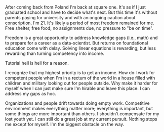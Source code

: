 After coming back from Poland I'm back at square one. It's as if I just graduated school and have to decide what's next. But this time it's without parents paying
for university and with an ongoing caution about conscription. I'm 21. It's likely a period of most freedom remained for me. Free shelter, free food, no assignments due, 
no pressure to "be on time". 

Freedom is a great opportunity to address knowledge gaps (i.e., math) and to prepare for a career as a data-scientist. 
But returns on foundational education come with delay. Solving linear equations is rewarding, but less rewarding than turning competency into income. 

Tutorial hell is hell for a reason. 

I recognize that my highest priority is to get an income. How do I work for competent people when I'm in a rectum of the world in a house filled with children and military looking 
out for people outside. Why make it harder for myself when I can just make sure I'm hirable and leave this place. I can address my gaps as hoc. 

Organizations and people drift towards doing empty work. Competitive environment makes everything matter more; everything is important, but some things are more important than others.
I shouldn't compensate for my lost youth yet. I can still do a great job at my current pursuit. Nothing stops me except for myself. I'm the biggest obstacle on the way.
